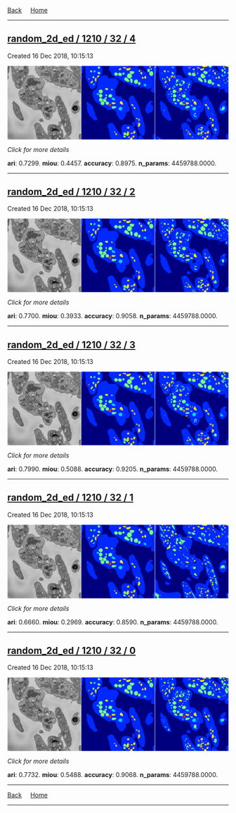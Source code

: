
[Back](..)&nbsp;&nbsp;&nbsp;&nbsp;&nbsp;[Home](https://leapmanlab.github.io/snapshots)

---

<div class="summary"><a href="4"><h2>random_2d_ed / 1210 / 32 / 4</h2></a><p>Created 16 Dec 2018, 10:15:13
</p><a href="4"><img src="4/media/summary.png" align="center"></a><p>
<i>Click for more details</i>
</p></div>

**ari**: 0.7299. **miou**: 0.4457. **accuracy**: 0.8975. **n_params**: 4459788.0000. 

---

<div class="summary"><a href="2"><h2>random_2d_ed / 1210 / 32 / 2</h2></a><p>Created 16 Dec 2018, 10:15:13
</p><a href="2"><img src="2/media/summary.png" align="center"></a><p>
<i>Click for more details</i>
</p></div>

**ari**: 0.7700. **miou**: 0.3933. **accuracy**: 0.9058. **n_params**: 4459788.0000. 

---

<div class="summary"><a href="3"><h2>random_2d_ed / 1210 / 32 / 3</h2></a><p>Created 16 Dec 2018, 10:15:13
</p><a href="3"><img src="3/media/summary.png" align="center"></a><p>
<i>Click for more details</i>
</p></div>

**ari**: 0.7990. **miou**: 0.5088. **accuracy**: 0.9205. **n_params**: 4459788.0000. 

---

<div class="summary"><a href="1"><h2>random_2d_ed / 1210 / 32 / 1</h2></a><p>Created 16 Dec 2018, 10:15:13
</p><a href="1"><img src="1/media/summary.png" align="center"></a><p>
<i>Click for more details</i>
</p></div>

**ari**: 0.6660. **miou**: 0.2969. **accuracy**: 0.8590. **n_params**: 4459788.0000. 

---

<div class="summary"><a href="0"><h2>random_2d_ed / 1210 / 32 / 0</h2></a><p>Created 16 Dec 2018, 10:15:13
</p><a href="0"><img src="0/media/summary.png" align="center"></a><p>
<i>Click for more details</i>
</p></div>

**ari**: 0.7732. **miou**: 0.5488. **accuracy**: 0.9068. **n_params**: 4459788.0000. 

---

[Back](..)&nbsp;&nbsp;&nbsp;&nbsp;&nbsp;[Home](https://leapmanlab.github.io/snapshots)

---